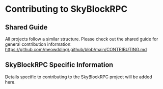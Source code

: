 # Contributing to SkyBlockRPC

## Shared Guide
All projects follow a similar structure. Please check out the shared guide for general contribution information:
https://github.com/meowdding/.github/blob/main/CONTRIBUTING.md

## SkyBlockRPC Specific Information
Details specific to contributing to the SkyBlockRPC project will be added here.
